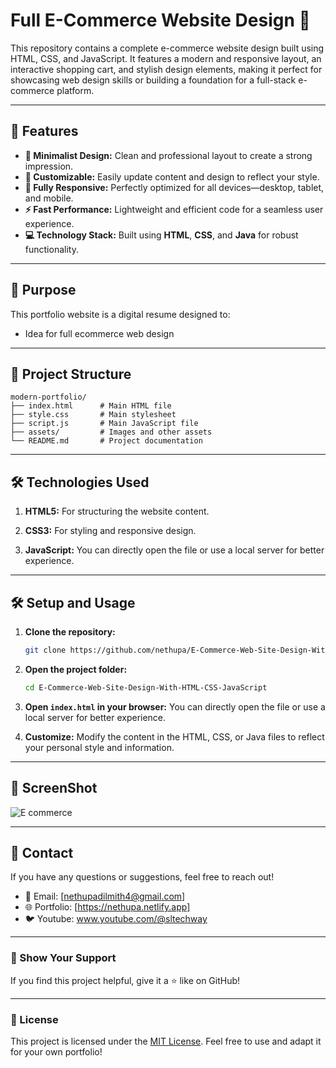 # Full E-Commerce Website Design 🛒

This repository contains a complete e-commerce website design built using HTML, CSS, and JavaScript. It features a modern and responsive layout, an interactive shopping cart, and stylish design elements, making it perfect for showcasing web design skills or building a foundation for a full-stack e-commerce platform.

---

## 🚀 Features

- **🌟 Minimalist Design:** Clean and professional layout to create a strong impression.
- **🎨 Customizable:** Easily update content and design to reflect your style.
- **📱 Fully Responsive:** Perfectly optimized for all devices—desktop, tablet, and mobile.
- **⚡ Fast Performance:** Lightweight and efficient code for a seamless user experience.
- **💻 Technology Stack:** Built using **HTML**, **CSS**, and **Java** for robust functionality.

---

## 🎯 Purpose

This portfolio website is a digital resume designed to:
- Idea for full ecommerce web design

---

## 📂 Project Structure

```
modern-portfolio/
├── index.html      # Main HTML file
├── style.css       # Main stylesheet
├── script.js       # Main JavaScript file
├── assets/         # Images and other assets
└── README.md       # Project documentation
```

---

## 🛠️ Technologies Used

1. **HTML5:**
   For structuring the website content.

2. **CSS3:**
   For styling and responsive design.

3. **JavaScript:**
   You can directly open the file or use a local server for better experience.
   
---

## 🛠️ Setup and Usage

1. **Clone the repository:**
   ```bash
   git clone https://github.com/nethupa/E-Commerce-Web-Site-Design-With-HTML-CSS-JavaScript.git
   ```

2. **Open the project folder:**
   ```bash
   cd E-Commerce-Web-Site-Design-With-HTML-CSS-JavaScript
   ```

3. **Open `index.html` in your browser:**
   You can directly open the file or use a local server for better experience.

4. **Customize:**
   Modify the content in the HTML, CSS, or Java files to reflect your personal style and information.

---

## 🎨 ScreenShot
![E commerce](https://github.com/user-attachments/assets/16c92e42-0d5d-4def-901d-afccd01476ec)

---

## 📧 Contact

If you have any questions or suggestions, feel free to reach out!

- 📩 Email: [nethupadilmith4@gmail.com]
- 🌐 Portfolio: [https://nethupa.netlify.app]
- 🐦 Youtube: www.youtube.com/@sltechway

---

### 🌟 Show Your Support
If you find this project helpful, give it a ⭐ like on GitHub!

---

### 📜 License
This project is licensed under the [MIT License](LICENSE). Feel free to use and adapt it for your own portfolio!
